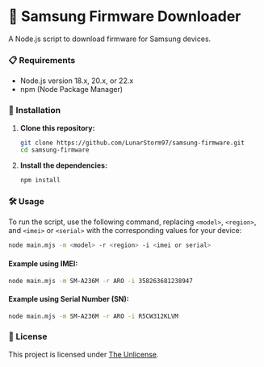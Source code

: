 # 📱 Samsung Firmware Downloader

A Node.js script to download firmware for Samsung devices.

### 📋 Requirements

- Node.js version 18.x, 20.x, or 22.x
- npm (Node Package Manager)

### 🚀 Installation

1. **Clone this repository:**

    ```bash
    git clone https://github.com/LunarStorm97/samsung-firmware.git
    cd samsung-firmware
    ```

2. **Install the dependencies:**

    ```bash
    npm install
    ```

### 🛠️ Usage

To run the script, use the following command, replacing `<model>`, `<region>`, and `<imei>` or `<serial>` with the corresponding values for your device:

```bash
node main.mjs -m <model> -r <region> -i <imei or serial>
```

#### Example using IMEI:

```bash
node main.mjs -m SM-A236M -r ARO -i 358263681238947
```

#### Example using Serial Number (SN):

```bash
node main.mjs -m SM-A236M -r ARO -i R5CW312KLVM
```

### 📜 License

This project is licensed under [The Unlicense](https://unlicense.org).
